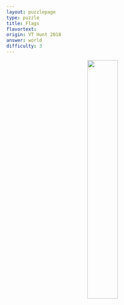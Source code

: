 ```yaml
---
layout: puzzlepage
type: puzzle
title: Flags
flavortext: 
origin: VT Hunt 2018
answer: world
difficulty: 3
---
```


<p align="center">
<img src="{{site.imgurl}}/flags.png" width="40%" />
</p>
